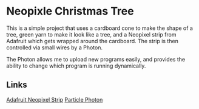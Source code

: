 # Neopixle Christmas Tree

This is a simple project that uses a cardboard cone to make the shape of a tree,
green yarn to make it look like a tree, and a Neopixel strip from Adafruit
which gets wrapped around the cardboard. The strip is then controlled via small
wires by a Photon.

The Photon allows me to upload new programs easily, and provides the ability
to change which program is running dynamically.

## Links
[Adafruit Neopixel Strip](https://www.adafruit.com/product/3630)
[Particle Photon](https://www.adafruit.com/product/2721)

